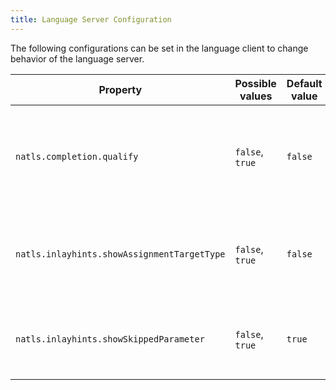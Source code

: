 ```yaml
---
title: Language Server Configuration
---
```


The following configurations can be set in the language client to change behavior of the language server.

| Property                                    | Possible values | Default value | Explanation                                                                 |
|---------------------------------------------|-----------------|---------------|-----------------------------------------------------------------------------|
| `natls.completion.qualify`                  | `false`, `true` | `false`       | Controls wether variable should always be completed fully qualified         |
| `natls.inlayhints.showAssignmentTargetType` | `false`, `true` | `false`       | Controls wether inlay hints should be shown for target types on assignments |
| `natls.inlayhints.showSkippedParameter`     | `false`, `true` | `true`        | Shows the parameter name of skipped parameter with e.g. `1X`                |
